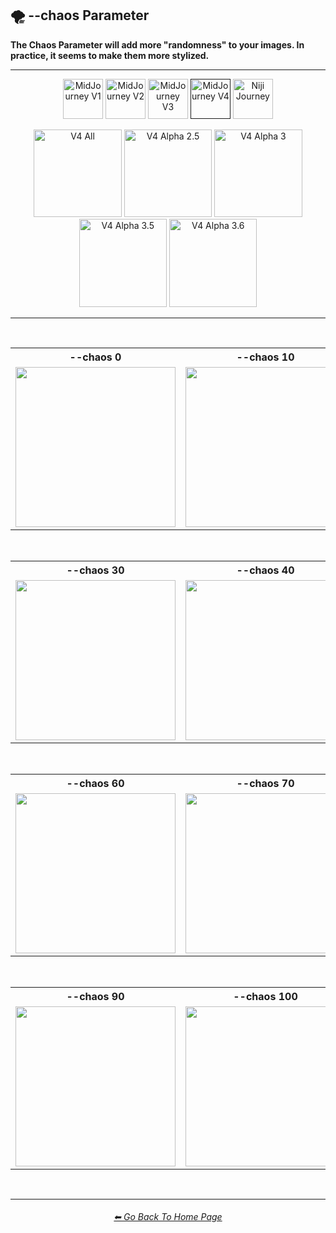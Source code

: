 <h2>🌪 --chaos Parameter</h2>
<b>The Chaos Parameter will add more "randomness" to your images. In practice, it seems to make them more stylized.</b>
<br>

<hr><!--------------->

<div align="center">

[<img src="/Images/Repo_Parts/Buttons/Version_Buttons/button_version_V1_inactive.webp?raw=true" alt="MidJourney V1" height="64" />](/Pages/MJ_V1/Comparison_Pages/Parameters/Chaos_Comparison.md)
[<img src="/Images/Repo_Parts/Buttons/Version_Buttons/button_version_V2_inactive.webp?raw=true" alt="MidJourney V2" height="64" />](/Pages/MJ_V2/Comparison_Pages/Parameters/Chaos_Comparison.md)
[<img src="/Images/Repo_Parts/Buttons/Version_Buttons/button_version_V3_inactive.webp?raw=true" alt="MidJourney V3" height="64" />](/Pages/MJ_V3/Comparison_Pages/Parameters/Chaos_Comparison.md)
[<img src="/Images/Repo_Parts/Buttons/Version_Buttons/button_version_V4_active.webp?raw=true" alt="MidJourney V4" height="64" />]()
[<img src="/Images/Repo_Parts/Buttons/Version_Buttons/button_version_niji_inactive_full.webp?raw=true" alt="Niji Journey" height="64" />](/Pages/Niji_Journey/Comparison_Pages/Parameters/Chaos_Comparison.md)

[<img src="/Images/Repo_Parts/Buttons/Comparison_Page_Buttons/Subgroups/button_V4_all_inactive.webp?raw=true" alt="V4 All" width="140.5" />](/Pages/MJ_V4/Comparison_Pages/Parameters/Chaos_Comparison/Chaos_Comparison_V4_All.md)
[<img src="/Images/Repo_Parts/Buttons/Comparison_Page_Buttons/Subgroups/V4_Alpha_Versions/button_V4_alpha_2.5_inactive.webp?raw=true" alt="V4 Alpha 2.5" width="140.5" />](/Pages/MJ_V4/Comparison_Pages/Parameters/Chaos_Comparison/Older_Versions/V4_Alpha_2.5_4a.md)
[<img src="/Images/Repo_Parts/Buttons/Comparison_Page_Buttons/Subgroups/V4_Alpha_Versions/button_V4_alpha_3_active.webp?raw=true" alt="V4 Alpha 3" width="140.5" />](/Pages/MJ_V4/Comparison_Pages/Parameters/Chaos_Comparison/Older_Versions/V4_Alpha_3.md)
[<img src="/Images/Repo_Parts/Buttons/Comparison_Page_Buttons/Subgroups/V4_Alpha_Versions/button_V4_alpha_3.5_inactive.webp?raw=true" alt="V4 Alpha 3.5" width="140.5" />](/Pages/MJ_V4/Comparison_Pages/Parameters/Chaos_Comparison/Older_Versions/V4_Alpha_3.5.md)
[<img src="/Images/Repo_Parts/Buttons/Comparison_Page_Buttons/Subgroups/V4_Alpha_Versions/button_V4_alpha_3.6_inactive.webp?raw=true" alt="V4 Alpha 3.6" width="140.5" />](/Pages/MJ_V4/Comparison_Pages/Parameters/Chaos_Comparison/Chaos_Comparison.md)

</div>

<hr>
<br>

<div align="center">

<table>
	<tr align=center valign=middle>
		<th>--chaos 0</th>
		<th>--chaos 10</th>
		<th>--chaos 20</th>
	</tr>
	<tr align=center valign=middle>
		<td>
			<img src="/Images/MJ_V4/V4_Alpha_3/Comparison_Page_Images/Chaos_Comparison/Galaxy_chaos_0.png?raw=true" width="256" />
		</td>
		<td>
			<img src="/Images/MJ_V4/V4_Alpha_3/Comparison_Page_Images/Chaos_Comparison/Galaxy_chaos_10.png?raw=true" width="256" />
		</td>
		<td>
			<img src="/Images/MJ_V4/V4_Alpha_3/Comparison_Page_Images/Chaos_Comparison/Galaxy_chaos_20.png?raw=true" width="256" />
		</td>
	</tr>
</table>

<br>

<table>
	<tr align=center valign=middle>
		<th>--chaos 30</th>
		<th>--chaos 40</th>
		<th>--chaos 50</th>
	</tr>
	<tr align=center valign=middle>
		<td>
			<img src="/Images/MJ_V4/V4_Alpha_3/Comparison_Page_Images/Chaos_Comparison/Galaxy_chaos_30.png?raw=true" width="256" />
		</td>
		<td>
			<img src="/Images/MJ_V4/V4_Alpha_3/Comparison_Page_Images/Chaos_Comparison/Galaxy_chaos_40.png?raw=true" width="256" />
		</td>
		<td>
			<img src="/Images/MJ_V4/V4_Alpha_3/Comparison_Page_Images/Chaos_Comparison/Galaxy_chaos_50.png?raw=true" width="256" />
		</td>
	</tr>
</table>

<br>

<table>
	<tr align=center valign=middle>
		<th>--chaos 60</th>
		<th>--chaos 70</th>
		<th>--chaos 80</th>
	</tr>
	<tr align=center valign=middle>
		<td>
			<img src="/Images/MJ_V4/V4_Alpha_3/Comparison_Page_Images/Chaos_Comparison/Galaxy_chaos_60.png?raw=true" width="256" />
		</td>
		<td>
			<img src="/Images/MJ_V4/V4_Alpha_3/Comparison_Page_Images/Chaos_Comparison/Galaxy_chaos_70.png?raw=true" width="256" />
		</td>
		<td>
			<img src="/Images/MJ_V4/V4_Alpha_3/Comparison_Page_Images/Chaos_Comparison/Galaxy_chaos_80.png?raw=true" width="256" />
		</td>
	</tr>
</table>

<br>

<table>
	<tr align=center valign=middle>
		<th>--chaos 90</th>
		<th>--chaos 100</th>
	</tr>
	<tr align=center valign=middle>
		<td>
			<img src="/Images/MJ_V4/V4_Alpha_3/Comparison_Page_Images/Chaos_Comparison/Galaxy_chaos_90.png?raw=true" width="256" />
		</td>
		<td>
			<img src="/Images/MJ_V4/V4_Alpha_3/Comparison_Page_Images/Chaos_Comparison/Galaxy_chaos_100.png?raw=true" width="256" />
		</td>
	</tr>
</table>

</div>

<br>

<hr><!--------------->
<div align="center">
<h6><a href="https://github.com/willwulfken/MidJourney-Styles-and-Keywords-Reference/blob/main/README.md">⬅ Go Back To Home Page</a></h6>
</div>
